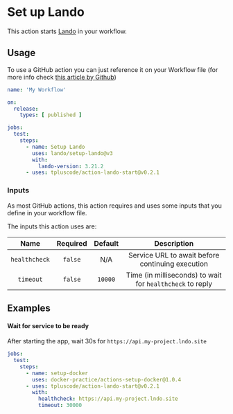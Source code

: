 # Set up Lando

This action starts [Lando](https://lando.dev) in your workflow.

## Usage

To use a GitHub action you can just reference it on your Workflow file
(for more info check [this article by Github](https://help.github.com/en/actions/automating-your-workflow-with-github-actions/configuring-a-workflow))

```yml
name: 'My Workflow'

on:
  release:
    types: [ published ]

jobs:
  test:
    steps:
      - name: Setup Lando
        uses: lando/setup-lando@v3
        with:
          lando-version: 3.21.2
      - uses: tpluscode/action-lando-start@v0.2.1
```

### Inputs

As most GitHub actions, this action requires and uses some inputs that you define in
your workflow file.

The inputs this action uses are:

|     Name      | Required | Default |                        Description                         |
|:-------------:|:--------:|:-------:|:----------------------------------------------------------:|
| `healthcheck` | `false`  |   N/A   |      Service URL to await before continuing execution      |
|   `timeout`   | `false`  | `10000` | Time (in milliseconds) to  wait for `healthcheck` to reply |

## Examples

#### Wait for service to be ready

After starting the app, wait 30s for `https://api.my-project.lndo.site`

```yaml
jobs:
  test:
    steps:
      - name: setup-docker
        uses: docker-practice/actions-setup-docker@1.0.4
      - uses: tpluscode/action-lando-start@v0.2.1
        with:
          healthcheck: https://api.my-project.lndo.site
          timeout: 30000 
```
